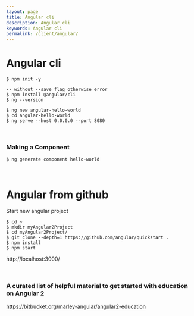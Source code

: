 ```yaml
---
layout: page
title: Angular cli
description: Angular cli
keywords: Angular cli
permalink: /client/angular/
---
```


# Angular cli

    $ npm init -y

    -- without --save flag otherwise error
    $ npm install @angular/cli
    $ ng --version

    $ ng new angular-hello-world
    $ cd angular-hello-world
    $ ng serve --host 0.0.0.0 --port 8080

<br/>

### Making a Component

    $ ng generate component hello-world

<br/>

# Angular from github

Start new angular project

    $ cd ~
    $ mkdir myAngular2Project
    $ cd myAngular2Project/
    $ git clone --depth=1 https://github.com/angular/quickstart .
    $ npm install
    $ npm start

http://localhost:3000/

<br/>

### A curated list of helpful material to get started with education on Angular 2

https://bitbucket.org/marley-angular/angular2-education
